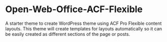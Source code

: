 # Open-Web-Office-ACF-Flexible
A starter theme to create WordPress theme using ACF Pro Flexible content layouts. This theme will create templates for layouts automatically so it can be easily created as different sections of the page or posts.
